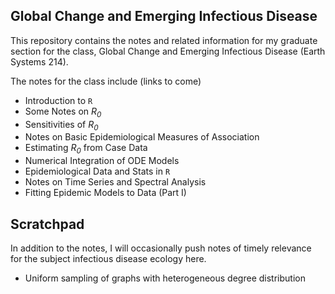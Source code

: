 ## Global Change and Emerging Infectious Disease

This repository contains the notes and related information for my graduate section for the class, Global Change and Emerging Infectious Disease (Earth Systems 214).

The notes for the class include (links to come)

- Introduction to `R`
- Some Notes on *R*<sub>*0*</sub>
- Sensitivities of *R*<sub>*0*</sub>
- Notes on Basic Epidemiological Measures of Association
- Estimating *R*<sub>*0*</sub> from Case Data
- Numerical Integration of ODE Models
- Epidemiological Data and Stats in `R`
- Notes on Time Series and Spectral Analysis
- Fitting Epidemic Models to Data (Part I)


## Scratchpad

In addition to the notes, I will occasionally push notes of timely relevance for the subject infectious disease ecology here.

- Uniform sampling of graphs with heterogeneous degree distribution 
